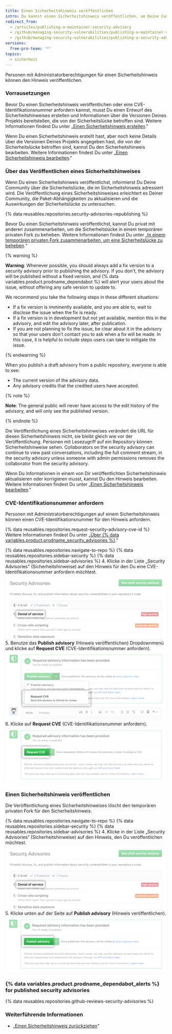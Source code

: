 ```yaml
---
title: Einen Sicherheitshinweis veröffentlichen
intro: Du kannst einen Sicherheitshinweis veröffentlichen, um Deine Community über eine Sicherheitslücke in Deinem Projekt zu informieren.
redirect_from:
  - /articles/publishing-a-maintainer-security-advisory
  - /github/managing-security-vulnerabilities/publishing-a-maintainer-security-advisory
  - /github/managing-security-vulnerabilities/publishing-a-security-advisory
versions:
  free-pro-team: '*'
topics:
  - sicherheit
---
```


<!--Marketing-LINK: From /features/security/software-supply-chain page "Publishing a security advisory".-->

Personen mit Administratorberechtigungen für einen Sicherheitshinweis können den Hinweis veröffentlichen.

### Vorrausetzungen

Bevor Du einen Sicherheitshinweis veröffentlichen oder eine CVE-Identifikationsnummer anfordern kannst, musst Du einen Entwurf des Sicherheitshinweises erstellen und Informationen über die Versionen Deines Projekts bereitstellen, die von der Sicherheitslücke betroffen sind. Weitere Informationen findest Du unter „[Einen Sicherheitshinweis erstellen](/github/managing-security-vulnerabilities/creating-a-security-advisory)."

Wenn Du einen Sicherheitshinweis erstellt hast, aber noch keine Details über die Versionen Deines Projekts angegeben hast, die von der Sicherheitslücke betroffen sind, kannst Du den Sicherheitshinweis bearbeiten. Weitere Informationen findest Du unter „[Einen Sicherheitshinweis bearbeiten](/github/managing-security-vulnerabilities/editing-a-security-advisory)."

### Über das Veröffentlichen eines Sicherheitshinweises

Wenn Du einen Sicherheitshinweis veröffentlichst, informierst Du Deine Community über die Sicherheitslücke, die im Sicherheitshinweis adressiert wird. Die Veröffentlichung eines Sicherheitshinweises erleichtert es Deiner Community, die Paket-Abhängigkeiten zu aktualisieren und die Auswirkungen der Sicherheitslücke zu untersuchen.

{% data reusables.repositories.security-advisories-republishing %}

Bevor Du einen Sicherheitshinweis veröffentlichst, kannst Du privat mit anderen zusammenarbeiten, um die Sicherheitslücke in einem temporären privaten Fork zu beheben. Weitere Informationen findest Du unter „[In einem temporären privaten Fork zusammenarbeiten, um eine Sicherheitslücke zu beheben](/articles/collaborating-in-a-temporary-private-fork-to-resolve-a-security-vulnerability).“

{% warning %}

**Warning**: Whenever possible, you should always add a fix version to a security advisory prior to publishing the advisory. If you don't, the advisory will be published without a fixed version, and {% data variables.product.prodname_dependabot %} will alert your users about the issue, without offering any safe version to update to.

We recommend you take the following steps in these different situations:

- If a fix version is imminently available, and you are able to, wait to disclose the issue when the fix is ready.
- If a fix version is in development but not yet available, mention this in the advisory, and edit the advisory later, after publication.
- If you are not planning to fix the issue, be clear about it in the advisory so that your users don't contact you to ask when a fix will be made. In this case, it is helpful to include steps users can take to mitigate the issue.

{% endwarning %}

When you publish a draft advisory from a public repository, everyone is able to see:

- The current version of the advisory data.
- Any advisory credits that the credited users have accepted.

{% note %}

**Note**: The general public will never have access to the edit history of the advisory, and will only see the published version.

{% endnote %}

Die Veröffentlichung eines Sicherheitshinweises verändert die URL für diesen Sicherheitshinweis nicht, sie bleibt gleich wie vor der Veröffentlichung. Personen mit Lesezugriff auf ein Repository können Sicherheitshinweise sehen. Collaborators on the security advisory can continue to view past conversations, including the full comment stream, in the security advisory unless someone with admin permissions removes the collaborator from the security advisory.

Wenn Du Informationen in einem von Dir veröffentlichten Sicherheitshinweis aktualisieren oder korrigieren musst, kannst Du den Hinweis bearbeiten. Weitere Informationen findest Du unter „[Einen Sicherheitshinweis bearbeiten](/github/managing-security-vulnerabilities/editing-a-security-advisory)."

### CVE-Identifikationsnummer anfordern

Personen mit Administratorberechtigungen auf einem Sicherheitshinweis können einen CVE-Identifikationsnummer für den Hinweis anfordern.

{% data reusables.repositories.request-security-advisory-cve-id %} Weitere Informationen findest Du unter „[Über {% data variables.product.prodname_security_advisories %}](/github/managing-security-vulnerabilities/about-github-security-advisories#cve-identification-numbers)."

{% data reusables.repositories.navigate-to-repo %}
{% data reusables.repositories.sidebar-security %}
{% data reusables.repositories.sidebar-advisories %}
4. Klicke in der Liste „Security Advisories" (Sicherheitshinweise) auf den Hinweis für den Du eine CVE-Identifikationsnummer anfordern möchtest. ![Sicherheitshinweis in der Liste](/assets/images/help/security/security-advisory-in-list.png)
5. Benutze das **Publish advisory** (Hinweis veröffentlichen) Dropdownmenü und klicke auf **Request CVE** (CVE-Identifikationsnummer anfordern). ![CVE-Identifikationsnummer im Dropdownmenü anfordern](/assets/images/help/security/security-advisory-drop-down-request-cve.png)
6. Klicke auf **Request CVE** (CVE-Identifikationsnummer anfordern). ![Dropdownmenü „Request CVE" (CVE-Identifikationsnummer anfordern)](/assets/images/help/security/security-advisory-request-cve-button.png)

### Einen Sicherheitshinweis veröffentlichen

Die Veröffentlichung eines Sicherheitshinweises löscht den temporären privaten Fork für den Sicherheitshinweis.

{% data reusables.repositories.navigate-to-repo %}
{% data reusables.repositories.sidebar-security %}
{% data reusables.repositories.sidebar-advisories %}
4. Klicke in der Liste „Security Advisories“ (Sicherheitshinweise) auf den Hinweis, den Du veröffentlichen möchtest. ![Sicherheitshinweis in der Liste](/assets/images/help/security/security-advisory-in-list.png)
5. Klicke unten auf der Seite auf **Publish advisory** (Hinweis veröffentlichen). ![Schaltfläche „Publish advisory“ (Hinweis veröffentlichen)](/assets/images/help/security/publish-advisory-button.png)

### {% data variables.product.prodname_dependabot_alerts %} for published security advisories

{% data reusables.repositories.github-reviews-security-advisories %}

### Weiterführende Informationen

- „[Einen Sicherheitshinweis zurückziehen](/github/managing-security-vulnerabilities/withdrawing-a-security-advisory)"
